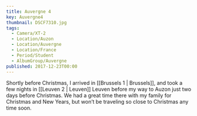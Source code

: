 ```yaml
---
title: Auvergne 4
key: Auvergne4
thumbnail: DSCF7310.jpg
tags:
  - Camera/XT-2
  - Location/Auzon
  - Location/Auvergne
  - Location/France
  - Period/Student
  - AlbumGroup/Auvergne
published: 2017-12-23T00:00
---
```

Shortly before Christmas, I arrived in [[Brussels 1 | Brussels]], and took a few nights in [[Leuven 2 | Leuven]] Leuven before my way to Auzon just two days before Christmas. We had a great time there with my family for Christmas and New Years, but won’t be traveling so close to Christmas any time soon.
